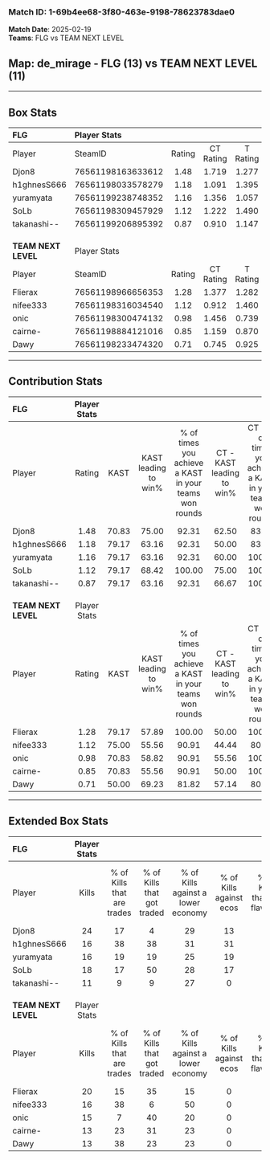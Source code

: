 ### Match ID: 1-69b4ee68-3f80-463e-9198-78623783dae0  
**Match Date**: 2025-02-19  
**Teams**: FLG vs TEAM NEXT LEVEL  

## **Map**: de_mirage - FLG (13) vs TEAM NEXT LEVEL (11)  
---  

## Box Stats  

| **FLG**             | Player Stats      |        |           |          |       |      |       |         |        |      |     |
| :- | :- | :-: | :-: | :-: | :-: | :-: | :-: | :-: | :-: | :-: | :-: |
| Player              | SteamID           | Rating | CT Rating | T Rating | KAST  | ADR  | Kills | Assists | Deaths | K/D  | HS% |
| Djon8               | 76561198163633612 |  1.48  |   1.719   |  1.277   | 70.83 | 93.0 |  24   |    2    |   12   | 2.00 | 37  |
| h1ghnesS666         | 76561198033578279 |  1.18  |   1.091   |  1.395   | 79.17 | 71.2 |  16   |    5    |   13   | 1.23 | 43  |
| yuramyata           | 76561199238748352 |  1.16  |   1.356   |  1.057   | 79.17 | 74.8 |  16   |    4    |   14   | 1.14 | 43  |
| SoLb                | 76561198309457929 |  1.12  |   1.222   |  1.490   | 79.17 | 77.7 |  18   |    7    |   20   | 0.90 | 55  |
| takanashi--         | 76561199206895392 |  0.87  |   0.910   |  1.147   | 79.17 | 68.7 |  11   |    9    |   19   | 0.58 | 63  |
|                     |                   |        |           |          |       |      |       |         |        |      |     |
|                     |                   |        |           |          |       |      |       |         |        |      |     |
|                     |                   |        |           |          |       |      |       |         |        |      |     |
| **TEAM NEXT LEVEL** | Player Stats      |        |           |          |       |      |       |         |        |      |     |
| Player              | SteamID           | Rating | CT Rating | T Rating | KAST  | ADR  | Kills | Assists | Deaths | K/D  | HS% |
| Flierax             | 76561198966656353 |  1.28  |   1.377   |  1.282   | 79.17 | 76.3 |  20   |    2    |   15   | 1.33 | 40  |
| nifee333            | 76561198316034540 |  1.12  |   0.912   |  1.460   | 75.00 | 71.0 |  16   |    4    |   14   | 1.14 | 31  |
| onic                | 76561198300474132 |  0.98  |   1.456   |  0.739   | 70.83 | 72.3 |  15   |    8    |   18   | 0.83 | 53  |
| cairne-             | 76561198884121016 |  0.85  |   1.159   |  0.870   | 70.83 | 62.9 |  13   |    6    |   19   | 0.68 | 46  |
| Dawy                | 76561198233474320 |  0.71  |   0.745   |  0.925   | 50.00 | 76.7 |  13   |    4    |   20   | 0.65 | 69  |
---  

## Contribution Stats  

| **FLG**             | Player Stats |       |                      |                                                        |                           |                                                             |                          |                                                            |
| :- | :-: | :-: | :-: | :-: | :-: | :-: | :-: | :-: |
| Player              |    Rating    | KAST  | KAST leading to win% | % of times you achieve a KAST in your teams won rounds | CT - KAST leading to win% | CT - % of times you achieve a KAST in your teams won rounds | T - KAST leading to win% | T - % of times you achieve a KAST in your teams won rounds |
| Djon8               |     1.48     | 70.83 |        75.00         |                         92.31                          |           62.50           |                            83.33                            |          87.50           |                           100.00                           |
| h1ghnesS666         |     1.18     | 79.17 |        63.16         |                         92.31                          |           50.00           |                            83.33                            |          77.78           |                           100.00                           |
| yuramyata           |     1.16     | 79.17 |        63.16         |                         92.31                          |           60.00           |                           100.00                            |          66.67           |                           85.71                            |
| SoLb                |     1.12     | 79.17 |        68.42         |                         100.00                         |           75.00           |                           100.00                            |          63.64           |                           100.00                           |
| takanashi--         |     0.87     | 79.17 |        63.16         |                         92.31                          |           66.67           |                           100.00                            |          60.00           |                           85.71                            |
|                     |              |       |                      |                                                        |                           |                                                             |                          |                                                            |
|                     |              |       |                      |                                                        |                           |                                                             |                          |                                                            |
|                     |              |       |                      |                                                        |                           |                                                             |                          |                                                            |
| **TEAM NEXT LEVEL** | Player Stats |       |                      |                                                        |                           |                                                             |                          |                                                            |
| Player              |    Rating    | KAST  | KAST leading to win% | % of times you achieve a KAST in your teams won rounds | CT - KAST leading to win% | CT - % of times you achieve a KAST in your teams won rounds | T - KAST leading to win% | T - % of times you achieve a KAST in your teams won rounds |
| Flierax             |     1.28     | 79.17 |        57.89         |                         100.00                         |           50.00           |                           100.00                            |          66.67           |                           100.00                           |
| nifee333            |     1.12     | 75.00 |        55.56         |                         90.91                          |           44.44           |                            80.00                            |          66.67           |                           100.00                           |
| onic                |     0.98     | 70.83 |        58.82         |                         90.91                          |           55.56           |                           100.00                            |          62.50           |                           83.33                            |
| cairne-             |     0.85     | 70.83 |        55.56         |                         90.91                          |           50.00           |                           100.00                            |          62.50           |                           83.33                            |
| Dawy                |     0.71     | 50.00 |        69.23         |                         81.82                          |           57.14           |                            80.00                            |          83.33           |                           83.33                            |
---  

## Extended Box Stats  

| **FLG**             | Player Stats |                            |                            |                                    |                         |                              |                                 |        |                             |                                     |                          |                               |                            |
| :- | :-: | :-: | :-: | :-: | :-: | :-: | :-: | :-: | :-: | :-: | :-: | :-: | :-: |
| Player              |    Kills     | % of Kills that are trades | % of Kills that got traded | % of Kills against a lower economy | % of Kills against ecos | % of Kills that are flawless | % of Kills that are close duels | Deaths | % of Deaths that get traded | % of Deaths against a lower economy | % of Deaths against ecos | % of Deaths that are flawless | % of Deaths that are close |
| Djon8               |      24      |             17             |             4              |                 29                 |           13            |              67              |                4                |   12   |             17              |                  8                  |            0             |              75               |             0              |
| h1ghnesS666         |      16      |             38             |             38             |                 31                 |           31            |              63              |                0                |   13   |             23              |                  8                  |            0             |              77               |             15             |
| yuramyata           |      16      |             19             |             19             |                 25                 |           19            |              88              |                0                |   14   |             14              |                 14                  |            7             |              57               |             7              |
| SoLb                |      18      |             17             |             50             |                 28                 |           17            |              56              |                6                |   20   |             35              |                 20                  |            10            |              80               |             0              |
| takanashi--         |      11      |             9              |             9              |                 27                 |            0            |              55              |                0                |   19   |             37              |                 16                  |            5             |              63               |             5              |
|                     |              |                            |                            |                                    |                         |                              |                                 |        |                             |                                     |                          |                               |                            |
|                     |              |                            |                            |                                    |                         |                              |                                 |        |                             |                                     |                          |                               |                            |
|                     |              |                            |                            |                                    |                         |                              |                                 |        |                             |                                     |                          |                               |                            |
| **TEAM NEXT LEVEL** | Player Stats |                            |                            |                                    |                         |                              |                                 |        |                             |                                     |                          |                               |                            |
| Player              |    Kills     | % of Kills that are trades | % of Kills that got traded | % of Kills against a lower economy | % of Kills against ecos | % of Kills that are flawless | % of Kills that are close duels | Deaths | % of Deaths that get traded | % of Deaths against a lower economy | % of Deaths against ecos | % of Deaths that are flawless | % of Deaths that are close |
| Flierax             |      20      |             15             |             35             |                 15                 |            0            |              70              |                5                |   15   |             13              |                 13                  |            0             |              80               |             0              |
| nifee333            |      16      |             38             |             6              |                 50                 |            0            |              63              |                6                |   14   |             21              |                  0                  |            0             |              50               |             0              |
| onic                |      15      |             7              |             40             |                 20                 |            0            |              87              |                0                |   18   |             28              |                 17                  |            0             |              67               |             0              |
| cairne-             |      13      |             23             |             31             |                 23                 |            0            |              69              |                8                |   19   |             32              |                 16                  |            0             |              68               |             11             |
| Dawy                |      13      |             38             |             23             |                 23                 |            0            |              62              |                8                |   20   |             20              |                 15                  |            0             |              55               |             0              |
